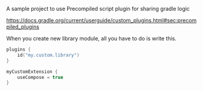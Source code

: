 A sample project to use Precompiled script plugin for sharing gradle logic

https://docs.gradle.org/current/userguide/custom_plugins.html#sec:precompiled_plugins

When you create new library module, all you have to do is write this.

```kotlin
plugins {
    id("my.custom.library")
}

myCustomExtension {
    useCompose = true
}
```
